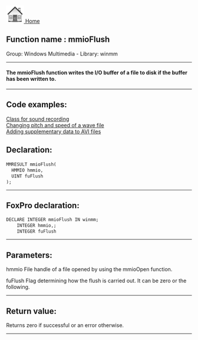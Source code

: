 [<img src="../../images/home.png"> Home ](https://github.com/VFPX/Win32API)  

## Function name : mmioFlush
Group: Windows Multimedia - Library: winmm    
***  


#### The mmioFlush function writes the I/O buffer of a file to disk if the buffer has been written to.
***  


## Code examples:
[Class for sound recording](../../samples/sample_420.md)  
[Changing pitch and speed of a wave file](../../samples/sample_422.md)  
[Adding supplementary data to AVI files](../../samples/sample_481.md)  

## Declaration:
```foxpro  
MMRESULT mmioFlush(
  HMMIO hmmio,
  UINT fuFlush
);  
```  
***  


## FoxPro declaration:
```foxpro  
DECLARE INTEGER mmioFlush IN winmm;
	INTEGER hmmio,;
	INTEGER fuFlush  
```  
***  


## Parameters:
hmmio
File handle of a file opened by using the mmioOpen function.

fuFlush
Flag determining how the flush is carried out. It can be zero or the following.
  
***  


## Return value:
Returns zero if successful or an error otherwise.  
***  

